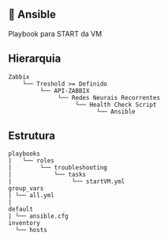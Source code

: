 ## :rocket: Ansible

Playbook para START da VM

## Hierarquia

    Zabbix
        └── Treshold >= Definido
             └── API-ZABBIX
                  └── Redes Neurais Recorrentes
                       └── Health Check Script
                             └── Ansible

## Estrutura

    playbooks
    |   └── roles
    |        └── troubleshooting
    |            └── tasks
    |                 └── startVM.yml
    group_vars
    | └── all.yml
    |
    default
    | └── ansible.cfg
    inventory
      └── hosts
